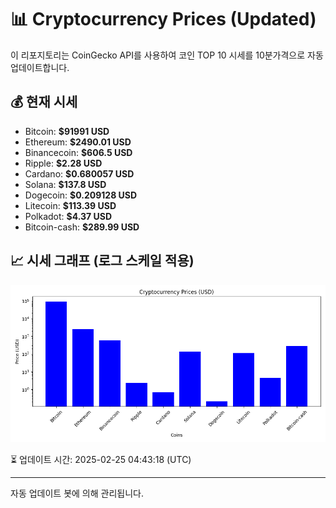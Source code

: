 
# 📊 Cryptocurrency Prices (Updated)

이 리포지토리는 CoinGecko API를 사용하여 코인 TOP 10 시세를 10분가격으로 자동 업데이트합니다.

## 💰 현재 시세
- Bitcoin: **$91991 USD**
- Ethereum: **$2490.01 USD**
- Binancecoin: **$606.5 USD**
- Ripple: **$2.28 USD**
- Cardano: **$0.680057 USD**
- Solana: **$137.8 USD**
- Dogecoin: **$0.209128 USD**
- Litecoin: **$113.39 USD**
- Polkadot: **$4.37 USD**
- Bitcoin-cash: **$289.99 USD**

## 📈 시세 그래프 (로그 스케일 적용)
![Crypto Prices](crypto_prices.png)

⏳ 업데이트 시간: 2025-02-25 04:43:18 (UTC)

---
자동 업데이트 봇에 의해 관리됩니다.
